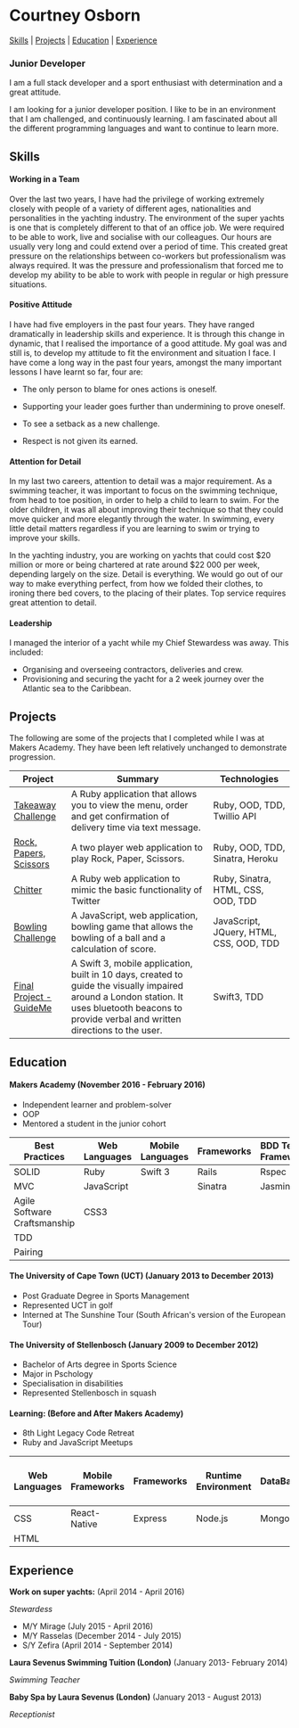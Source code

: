 # Courtney Osborn

[Skills](#skills) | [Projects](#projects) | [Education](#education) | [Experience](#experience)

### Junior Developer

I am a full stack developer and a sport enthusiast with determination and a great attitude.

I am looking for a junior developer position. I like to be in an environment that I am challenged, and continuously learning. I am fascinated about all the different programming languages and want to continue to learn more.

## <a name="skills">Skills</a>

#### Working in a Team

Over the last two years, I have had the privilege of working extremely closely with people of a variety of different ages, nationalities and personalities in the yachting industry. The environment of the super yachts is one that is completely different to that of an office job. We were required to be able to work, live and socialise with our colleagues. Our hours are usually very long and could extend over a period of time. This created great pressure on the relationships between co-workers but professionalism was always required. It was the pressure and professionalism that forced me to develop my ability to be able to work with people in regular or high pressure situations.

#### Positive Attitude

I have had five employers in the past four years. They have ranged dramatically in leadership skills and experience. It is through this change in dynamic, that I realised the importance of a good attitude. My goal was and still is, to develop my attitude to fit the environment and situation I face. I have come a long way in the past four years, amongst the many important lessons I have learnt so far, four are:

- The only person to blame for ones actions is oneself.

- Supporting your leader goes further than undermining to prove oneself.

- To see a setback as a new challenge.

- Respect is not given its earned.

#### Attention for Detail

In my last two careers, attention to detail was a major requirement. As a swimming teacher, it was important to focus on the swimming technique, from head to toe position, in order to help a child to learn to swim. For the older children, it was all about improving their technique so that they could move quicker and more elegantly through the water. In swimming, every little detail matters regardless if you are learning to swim or trying to improve your skills.

In the yachting industry, you are working on yachts that could cost $20 million or more or being chartered at rate around $22 000 per week, depending largely on the size. Detail is everything. We would go out of our way to make everything perfect, from how we folded their clothes, to ironing there bed covers, to the placing of their plates. Top service requires great attention to detail.

#### Leadership

I managed the interior of a yacht while my Chief Stewardess was away. This included:
  - Organising and overseeing contractors, deliveries and crew.
  - Provisioning and securing the yacht for a 2 week journey over the Atlantic sea to the Caribbean.

## <a name="projects">Projects</a>

The following are some of the projects that I completed while I was at Makers Academy. They have been left relatively unchanged to demonstrate progression.

| Project | Summary | Technologies |
|----------|----------|----------|
| [Takeaway Challenge](https://github.com/CourtneyLO/takeaway-challenge) | A Ruby application that allows you to view the menu, order and get confirmation of delivery time via text message. | Ruby, OOD, TDD, Twillio API  |
| [Rock, Papers, Scissors ](https://github.com/CourtneyLO/rps-challenge) | A two player web application to play Rock, Paper, Scissors. | Ruby, OOD, TDD, Sinatra, Heroku |
| [Chitter](https://github.com/CourtneyLO/chitter-challenge)                   | A Ruby web application to mimic the basic functionality of Twitter| Ruby, Sinatra, HTML, CSS, OOD, TDD|
| [Bowling Challenge](https://github.com/CourtneyLO/bowling-challenge)  | A JavaScript, web application, bowling game that allows the bowling of a ball and a calculation of score. | JavaScript, JQuery, HTML, CSS, OOD, TDD|
| [Final Project - GuideMe](https://github.com/aabolade/GuideMe)  | A Swift 3, mobile application, built in 10 days, created to guide the visually impaired around a London station. It uses bluetooth beacons to provide verbal and written directions to the user. | Swift3, TDD|

## <a name="Education">Education</a>

#### Makers Academy (November 2016 - February 2016)

- Independent learner and problem-solver
- OOP
- Mentored a student in the junior cohort

| Best Practices | Web Languages | Mobile Languages | Frameworks | BDD Testing Frameworks | DataBases | PaaS | IDE |
|----------------|---------------|------------------|---------------------|------------------------|-----------|------|-----|
| SOLID | Ruby | Swift 3 | Rails | Rspec| PostgreSQL | Heroku | Xcode
| MVC | JavaScript || Sinatra | Jasmine| || ||
| Agile Software Craftsmanship | CSS3 |
| TDD |
| Pairing |

#### The University of Cape Town (UCT) (January 2013 to December 2013)

- Post Graduate Degree in Sports Management
- Represented UCT in golf
- Interned at The Sunshine Tour (South African's version of the European Tour)

#### The University of Stellenbosch (January 2009 to December 2012)

- Bachelor of Arts degree in Sports Science
- Major in Pschology
- Specialisation in disabilities
- Represented Stellenbosch in squash

#### Learning: (Before and After Makers Academy)

- 8th Light Legacy Code Retreat
- Ruby and JavaScript Meetups

| Web Languages | Mobile Frameworks | Frameworks | Runtime Environment | DataBases | Embedded Web Server Library
|----|-------|-----|---|---|----|
| CSS | React-Native | Express| Node.js | MongoDB | Mongoose |
| HTML |

## Experience

**Work on super yachts:** (April 2014 - April 2016)

*Stewardess*
- M/Y Mirage (July 2015 - April 2016)
- M/Y Rasselas (December 2014 - July 2015)
- S/Y Zefira (April 2014 - September 2014)

**Laura Sevenus Swimming Tuition (London)** (January 2013- February 2014)

*Swimming Teacher*

**Baby Spa by Laura Sevenus (London)** (January 2013 - August 2013)

*Receptionist*  
